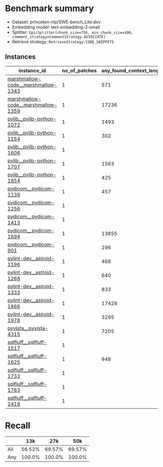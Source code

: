 # Benchmark summary

* Dataset: princeton-nlp/SWE-bench_Lite:dev
* Embedding model: text-embedding-3-small
* Splitter: `EpicSplitter(chunk_size=750, min_chunk_size=100, comment_strategy=CommentStrategy.ASSOCIATE)`
* Retrieve strategy: `RetrieveStrategy.CODE_SNIPPETS`

## Instances

| instance_id | no_of_patches | any_found_context_length | all_found_context_length | avg_pos | min_pos | max_pos | top_file_pos | missing_snippets | missing_patch_files |
| --- | --- | --- | --- | --- | --- | --- | --- | --- | --- |
| [marshmallow-code__marshmallow-1343](marshmallow-code__marshmallow-1343/report.md) | 1 | 571 | 571 | 4.0 | 2 | 2 | 1 | 2 | 0 |
| [marshmallow-code__marshmallow-1359](marshmallow-code__marshmallow-1359/report.md) | 1 | 17236 | 17236 | 61.0 | 61 | 61 | 3 | 1 | 0 |
| [pvlib__pvlib-python-1072](pvlib__pvlib-python-1072/report.md) | 1 | 1493 | 1493 | 2.0 | 2 | 2 | 1 | 1 | 0 |
| [pvlib__pvlib-python-1154](pvlib__pvlib-python-1154/report.md) | 1 | 302 | 302 | 1.0 | 1 | 1 | 1 | 1 | 0 |
| [pvlib__pvlib-python-1606](pvlib__pvlib-python-1606/report.md) | 1 |  |  | 0.0 |  |  |  | 3 | 1 |
| [pvlib__pvlib-python-1707](pvlib__pvlib-python-1707/report.md) | 1 | 1563 | 1563 | 4.0 | 2 | 2 | 1 | 2 | 0 |
| [pvlib__pvlib-python-1854](pvlib__pvlib-python-1854/report.md) | 1 | 425 | 2234 | 15.0 | 1 | 8 | 1 | 2 | 0 |
| [pydicom__pydicom-1139](pydicom__pydicom-1139/report.md) | 1 | 457 | 20728 | 122.0 | 2 | 54 | 2 | 2 | 0 |
| [pydicom__pydicom-1256](pydicom__pydicom-1256/report.md) | 1 |  |  | 0.0 |  |  | 2 | 1 | 0 |
| [pydicom__pydicom-1413](pydicom__pydicom-1413/report.md) | 1 |  |  | 0.0 |  |  | 1 | 1 | 0 |
| [pydicom__pydicom-1694](pydicom__pydicom-1694/report.md) | 1 | 13855 | 13855 | 29.0 | 29 | 29 | 2 | 1 | 0 |
| [pydicom__pydicom-901](pydicom__pydicom-901/report.md) | 1 | 296 |  | 3.0 | 1 | 2 | 1 | 3 | 0 |
| [pylint-dev__astroid-1196](pylint-dev__astroid-1196/report.md) | 1 | 468 | 468 | 2.0 | 2 | 2 | 2 | 1 | 0 |
| [pylint-dev__astroid-1268](pylint-dev__astroid-1268/report.md) | 1 | 640 |  | 171.0 | 1 | 33 | 1 | 2 | 0 |
| [pylint-dev__astroid-1333](pylint-dev__astroid-1333/report.md) | 1 | 833 | 21818 | 101.0 | 2 | 76 | 2 | 2 | 0 |
| [pylint-dev__astroid-1866](pylint-dev__astroid-1866/report.md) | 1 | 17428 | 17428 | 62.0 | 62 | 62 | 3 | 1 | 0 |
| [pylint-dev__astroid-1978](pylint-dev__astroid-1978/report.md) | 1 | 3295 | 11519 | 58.0 | 10 | 38 | 9 | 3 | 0 |
| [pyvista__pyvista-4315](pyvista__pyvista-4315/report.md) | 1 | 7205 | 7205 | 15.0 | 15 | 15 | 1 | 1 | 0 |
| [sqlfluff__sqlfluff-1517](sqlfluff__sqlfluff-1517/report.md) | 1 |  |  | 0.0 |  |  |  | 2 | 1 |
| [sqlfluff__sqlfluff-1625](sqlfluff__sqlfluff-1625/report.md) | 1 | 948 | 948 | 2.0 | 2 | 2 | 1 | 1 | 0 |
| [sqlfluff__sqlfluff-1733](sqlfluff__sqlfluff-1733/report.md) | 1 |  |  | 0.0 |  |  |  | 1 | 1 |
| [sqlfluff__sqlfluff-1763](sqlfluff__sqlfluff-1763/report.md) | 1 |  |  | 0.0 |  |  |  | 2 | 1 |
| [sqlfluff__sqlfluff-2419](sqlfluff__sqlfluff-2419/report.md) | 1 |  |  | 0.0 |  |  | 1 | 1 | 0 |
# Recall

|     | 13k | 27k | 50k |
| --- | --- | --- | --- |
| All | 56.52% | 69.57% | 69.57% |
| Any | 100.0% | 100.0% | 100.0% |
